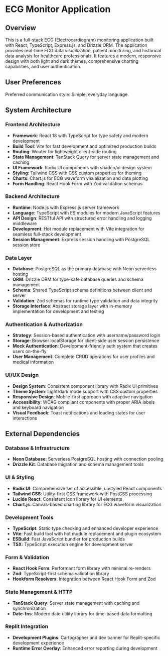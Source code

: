 # ECG Monitor Application

## Overview

This is a full-stack ECG (Electrocardiogram) monitoring application built with React, TypeScript, Express.js, and Drizzle ORM. The application provides real-time ECG data visualization, patient monitoring, and historical data analysis for healthcare professionals. It features a modern, responsive design with both light and dark themes, comprehensive charting capabilities, and user authentication.

## User Preferences

Preferred communication style: Simple, everyday language.

## System Architecture

### Frontend Architecture
- **Framework**: React 18 with TypeScript for type safety and modern development
- **Build Tool**: Vite for fast development and optimized production builds
- **Routing**: Wouter for lightweight client-side routing
- **State Management**: TanStack Query for server state management and caching
- **UI Framework**: Radix UI components with shadcn/ui design system
- **Styling**: Tailwind CSS with CSS custom properties for theming
- **Charts**: Chart.js for ECG waveform visualization and data plotting
- **Form Handling**: React Hook Form with Zod validation schemas

### Backend Architecture
- **Runtime**: Node.js with Express.js server framework
- **Language**: TypeScript with ES modules for modern JavaScript features
- **API Design**: RESTful API with structured error handling and logging middleware
- **Development**: Hot module replacement with Vite integration for seamless full-stack development
- **Session Management**: Express session handling with PostgreSQL session store

### Data Layer
- **Database**: PostgreSQL as the primary database with Neon serverless hosting
- **ORM**: Drizzle ORM for type-safe database queries and schema management
- **Schema**: Shared TypeScript schema definitions between client and server
- **Validation**: Zod schemas for runtime type validation and data integrity
- **Storage Interface**: Abstract storage layer with in-memory implementation for development and testing

### Authentication & Authorization
- **Strategy**: Session-based authentication with username/password login
- **Storage**: Browser localStorage for client-side user session persistence
- **Mock Authentication**: Development-friendly auth system that creates users on-the-fly
- **User Management**: Complete CRUD operations for user profiles and medical information

### UI/UX Design
- **Design System**: Consistent component library with Radix UI primitives
- **Theme System**: Light/dark mode support with CSS custom properties
- **Responsive Design**: Mobile-first approach with adaptive navigation
- **Accessibility**: WCAG compliant components with proper ARIA labels and keyboard navigation
- **Visual Feedback**: Toast notifications and loading states for user interactions

## External Dependencies

### Database & Infrastructure
- **Neon Database**: Serverless PostgreSQL hosting with connection pooling
- **Drizzle Kit**: Database migration and schema management tools

### UI & Styling
- **Radix UI**: Comprehensive set of accessible, unstyled React components
- **Tailwind CSS**: Utility-first CSS framework with PostCSS processing
- **Lucide React**: Consistent icon library for UI elements
- **Chart.js**: Canvas-based charting library for ECG waveform visualization

### Development Tools
- **TypeScript**: Static type checking and enhanced developer experience
- **Vite**: Fast build tool with hot module replacement and plugin ecosystem
- **ESBuild**: Fast JavaScript bundler for production builds
- **TSX**: TypeScript execution engine for development server

### Form & Validation
- **React Hook Form**: Performant form library with minimal re-renders
- **Zod**: TypeScript-first schema validation library
- **Hookform Resolvers**: Integration between React Hook Form and Zod

### State Management & HTTP
- **TanStack Query**: Server state management with caching and synchronization
- **Date-fns**: Modern date utility library for time-based data formatting

### Replit Integration
- **Development Plugins**: Cartographer and dev banner for Replit-specific development experience
- **Runtime Error Overlay**: Enhanced error reporting during development